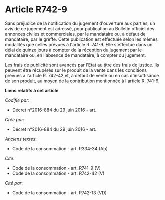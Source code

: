 # Article R742-9

Sans préjudice de la notification du jugement d'ouverture aux parties, un avis de ce jugement est adressé, pour publication
au Bulletin officiel des annonces civiles et commerciales, par le mandataire ou, à défaut de mandataire, par le greffe. Cette
publication est effectuée selon les mêmes modalités que celles prévues à l'article R. 741-9. Elle s'effectue dans un délai de
quinze jours à compter de la réception du jugement par le mandataire ou, en l'absence de mandataire, à compter du jugement. 

Les frais de publicité sont avancés par l'Etat au titre des frais de justice. Ils peuvent être récupérés sur le produit de la
vente dans les conditions prévues à l'article R. 742-42 et, à défaut de vente ou en cas d'insuffisance de son produit, au
moyen de la contribution mentionnée à l'article R. 741-9.

**Liens relatifs à cet article**

_Codifié par_:

  - Décret n°2016-884 du 29 juin 2016 - art.

_Créé par_:

  - Décret n°2016-884 du 29 juin 2016 - art.

_Anciens textes_:

  - Code de la consommation - art. R334-34 (Ab)

_Cite_:

  - Code de la consommation - art. R741-9 (V)
  - Code de la consommation - art. R742-42 (V)

_Cité par_:

  - Code de la consommation - art. R742-13 (VD)
